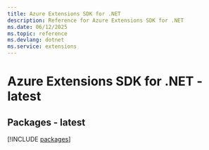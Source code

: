 ```yaml
---
title: Azure Extensions SDK for .NET
description: Reference for Azure Extensions SDK for .NET
ms.date: 06/12/2025
ms.topic: reference
ms.devlang: dotnet
ms.service: extensions
---
```

# Azure Extensions SDK for .NET - latest
## Packages - latest
[!INCLUDE [packages](extensions-index.md)]